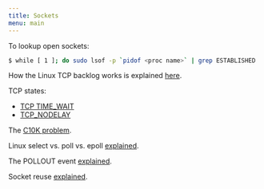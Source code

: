 ```yaml
---
title: Sockets
menu: main
---
```


To lookup open sockets:
```bash
$ while [ 1 ]; do sudo lsof -p `pidof <proc name>` | grep ESTABLISHED | wc; sysctl fs.file-nr; sleep 1; done
```

How the Linux TCP backlog works is explained [here](http://veithen.github.io/2014/01/01/how-tcp-backlog-works-in-linux.html).

TCP states:

- [TCP TIME_WAIT](http://vincent.bernat.im/en/blog/2014-tcp-time-wait-state-linux.html)
- [TCP_NODELAY](http://www.ibase.ru/devinfo/tcp_nodelay.txt)

The [C10K problem](http://www.kegel.com/c10k.html).

Linux select vs. poll vs. epoll
[explained](http://www.ulduzsoft.com/2014/01/select-poll-epoll-practical-difference-for-system-architects/).

The POLLOUT event [explained](http://stackoverflow.com/questions/12170037/when-to-use-pollout).

Socket reuse [explained]( http://stackoverflow.com/questions/14388706/socket-options-so-reuseaddr-and-so-reuseport-how-do-they-differ-do-they-mean-t).
